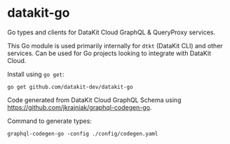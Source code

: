 # datakit-go
Go types and clients for DataKit Cloud GraphQL & QueryProxy services.

This Go module is used primarily internally for `dtkt` (DataKit CLI) and other services. Can be used for Go projects looking to integrate with DataKit Cloud.

Install using `go get`:

```
go get github.com/datakit-dev/datakit-go
```

Code generated from DataKit Cloud GraphQL Schema using https://github.com/jkrajniak/graphql-codegen-go.

Command to generate types:

```
graphql-codegen-go -config ./config/codegen.yaml
```